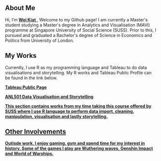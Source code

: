 ## About Me

Hi, I’m <a  style="font-weight:bold" href="https://www.linkedin.com/in/wei-kiat-tan/">Wei Kiat </a>, Welcome to my Github page! I am currently a Master's student studying a Master's degree in Analytics and Visualisation (MAVI) programme at Singapore University of Social Science (SUSS). Prior to this, I pursued and graduated a Bachelor's degree of Science in Economics and Politics from University of London. 


## My Works

Currently, I use R as my programming language and Tableau to do data visualisations and storytelling. My R works and Tableau Public Profile can be found in the link below.

<a  style="font-weight:bold" href="https://public.tableau.com/app/profile/wei.kiat/vizzes/">Tableau Public Page

ANL501 Data Visualisation and Storytelling

This section contains works from my time taking this course offered by SUSS where I use R language to perform data import, cleaning, manipulation, visualisation and lastly storytelling.

## Other Involvements

Outisde work, I enjoy gaming, gym and spend time for my interest in history. Some of the games I play are Wuthering waves, Genshin Impact and World of Warships. 

